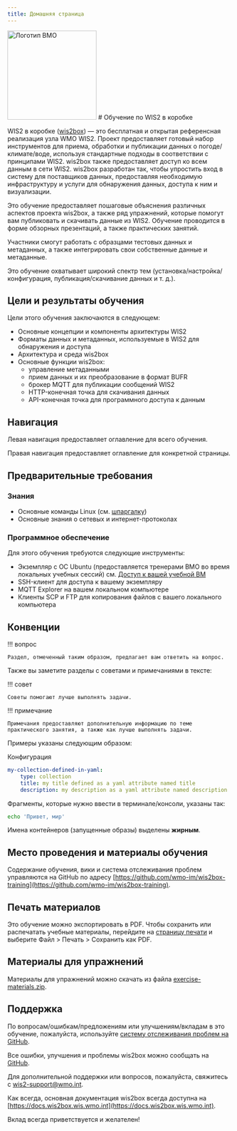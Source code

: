 ```yaml
---
title: Домашняя страница
---
```


<img alt="Логотип ВМО" src="../assets/img/wmo-logo.png" width="200">
# Обучение по WIS2 в коробке

WIS2 в коробке ([wis2box](https://docs.wis2box.wis.wmo.int)) — это бесплатная и открытая референсная реализация узла WMO WIS2. Проект предоставляет готовый набор инструментов для приема, обработки и публикации данных о погоде/климате/воде, используя стандартные подходы в соответствии с принципами WIS2. wis2box также предоставляет доступ ко всем данным в сети WIS2. wis2box разработан так, чтобы упростить вход в систему для поставщиков данных, предоставляя необходимую инфраструктуру и услуги для обнаружения данных, доступа к ним и визуализации.

Это обучение предоставляет пошаговые объяснения различных аспектов проекта wis2box, а также ряд упражнений, которые помогут вам публиковать и скачивать данные из WIS2. Обучение проводится в форме обзорных презентаций, а также практических занятий.

Участники смогут работать с образцами тестовых данных и метаданных, а также интегрировать свои собственные данные и метаданные.

Это обучение охватывает широкий спектр тем (установка/настройка/конфигурация, публикация/скачивание данных и т. д.).

## Цели и результаты обучения

Цели этого обучения заключаются в следующем:

- Основные концепции и компоненты архитектуры WIS2
- Форматы данных и метаданных, используемые в WIS2 для обнаружения и доступа
- Архитектура и среда wis2box
- Основные функции wis2box:
    - управление метаданными
    - прием данных и их преобразование в формат BUFR
    - брокер MQTT для публикации сообщений WIS2
    - HTTP-конечная точка для скачивания данных
    - API-конечная точка для программного доступа к данным

## Навигация

Левая навигация предоставляет оглавление для всего обучения.

Правая навигация предоставляет оглавление для конкретной страницы.

## Предварительные требования

### Знания

- Основные команды Linux (см. [шпаргалку](cheatsheets/linux.md))
- Основные знания о сетевых и интернет-протоколах

### Программное обеспечение

Для этого обучения требуются следующие инструменты:

- Экземпляр с ОС Ubuntu (предоставляется тренерами ВМО во время локальных учебных сессий) см. [Доступ к вашей учебной ВМ](practical-sessions/accessing-your-student-vm.md#introduction)
- SSH-клиент для доступа к вашему экземпляру
- MQTT Explorer на вашем локальном компьютере
- Клиенты SCP и FTP для копирования файлов с вашего локального компьютера

## Конвенции

!!! вопрос

    Раздел, отмеченный таким образом, предлагает вам ответить на вопрос.

Также вы заметите разделы с советами и примечаниями в тексте:

!!! совет

    Советы помогают лучше выполнять задачи.

!!! примечание

    Примечания предоставляют дополнительную информацию по теме практического занятия, а также как лучше выполнять задачи.

Примеры указаны следующим образом:

Конфигурация
``` {.yaml linenums="1"}
my-collection-defined-in-yaml:
    type: collection
    title: my title defined as a yaml attribute named title
    description: my description as a yaml attribute named description
```

Фрагменты, которые нужно ввести в терминале/консоли, указаны так:

```bash
echo 'Привет, мир'
```

Имена контейнеров (запущенные образы) выделены **жирным**.

## Место проведения и материалы обучения

Содержание обучения, вики и система отслеживания проблем управляются на GitHub по адресу [https://github.com/wmo-im/wis2box-training](https://github.com/wmo-im/wis2box-training).

## Печать материалов

Это обучение можно экспортировать в PDF. Чтобы сохранить или распечатать учебные материалы, перейдите на [страницу печати](print_page) и выберите
Файл > Печать > Сохранить как PDF.

## Материалы для упражнений

Материалы для упражнений можно скачать из файла [exercise-materials.zip](/exercise-materials.zip).

## Поддержка

По вопросам/ошибкам/предложениям или улучшениям/вкладам в это обучение, пожалуйста, используйте [систему отслеживания проблем на GitHub](https://github.com/wmo-im/wis2box-training/issues).

Все ошибки, улучшения и проблемы wis2box можно сообщать на [GitHub](https://github.com/wmo-im/wis2box/issues).

Для дополнительной поддержки или вопросов, пожалуйста, свяжитесь с wis2-support@wmo.int.

Как всегда, основная документация wis2box всегда доступна на [https://docs.wis2box.wis.wmo.int](https://docs.wis2box.wis.wmo.int).

Вклад всегда приветствуется и желателен!